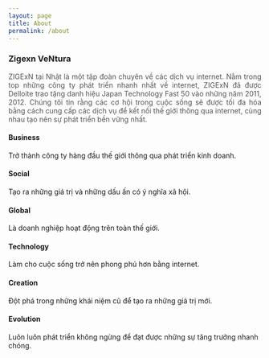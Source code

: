 ```yaml
---
layout: page
title: About
permalink: /about
---
```



### Zigexn VeNtura
<p style="color: #545454;text-align: justify;">ZIGExN tại Nhật là một tập đoàn chuyên về các dịch vụ internet. Nằm trong top những công ty phát triển nhanh nhất về internet, ZIGExN đã được Delloite trao tặng danh hiệu Japan Technology Fast 50 vào những năm 2011, 2012. Chúng tôi tin rằng các cơ hội trong cuộc sống sẽ được tối đa hóa bằng cách cung cấp các dịch vụ để kết nối thế giới thông qua internet, cùng nhau tạo nên sự phát triển bền vững nhất.</p>

<div class="about_nav">
  <h4 class="business_title">Business</h4>
  <p>Trở thành công ty hàng đầu thế giới thông qua phát triển kinh doanh.</p>

  <h4 class="social_title">Social</h4>
  <p>Tạo ra những giá trị và những dấu ấn có ý nghĩa xã hội.</p>

  <h4 class="global_title">Global</h4>
  <p>Là doanh nghiệp hoạt động trên toàn thế giới.</p>

  <h4 class="technology_title">Technology</h4>
  <p>Làm cho cuộc sống trở nên phong phú hơn bằng internet.</p>

  <h4 class="creation_title">Creation</h4>
  <p>Đột phá trong những khái niệm cũ để tạo ra những giá trị mới.</p>

  <h4 class="evolution_title">Evolution</h4>
  <p>Luôn luôn phát triển không ngừng để đạt được những sự tăng trưởng nhanh chóng.</p>
</div>
